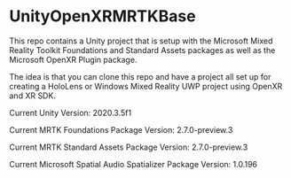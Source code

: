 # UnityOpenXRMRTKBase

This repo contains a Unity project that is setup with the Microsoft Mixed Reality Toolkit Foundations and Standard Assets packages as well as the Microsoft OpenXR Plugin package. 

The idea is that you can clone this repo and have a project all set up for creating a HoloLens or Windows Mixed Reality UWP project using OpenXR and XR SDK.

Current Unity Version: 2020.3.5f1

Current MRTK Foundations Package Version: 2.7.0-preview.3

Current MRTK Standard Assets Package Version: 2.7.0-preview.3

Current Microsoft Spatial Audio Spatializer Package Version: 1.0.196